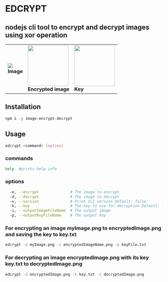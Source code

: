 # EDCRYPT 

## nodejs cli tool to encrypt and decrypt images using xor operation

<table>
  <tbody>
  <tr>
    <td ><img src="https://user-images.githubusercontent.com/101383635/231770159-63818804-5be9-4d6b-b2e5-3ee6e6256eec.jpeg"/><br><b> Image </b></td>
        <td ><img alt="" src="https://user-images.githubusercontent.com/101383635/231770985-7b0becc3-676e-42a3-956e-669eb4037908.jpeg" width="130px;"><br><b> Encrypted image </b></td></td>
        <td ><img alt="" src="https://www.cleverfiles.com/howto/wp-content/uploads/2017/04/recover-deleted-key-300x300.png" width="130px;"><br><b> Key </b></td>
  </tr>
</tbody></table>

## Installation

```sh
npm i -g image-encrypt-decrypt
```

## Usage

```sh
edcrypt <command> [option]
```

### commands

```sh
help  #prints help info
```

### options

```sh
  -e, --encrypt              # The image to encrypt
  -d, --decrypt              # The image to decrypt
  -v, --version              # Print CLI version Default: false
  -k, --key                  # The key to use for decryption Default: false
  -i, --outputImageFileName  # The output image
  -p, --outputKeyFileName    # The output key
```

### For encrypting an image myImage.png to encryptedImage.png and saving the key to key.txt

```sh
edcrypt -e myImage.png -i encryptedImageName.png -p keyFile.txt
```

### For decrypting an image encryptedImage.png with its key key.txt to decryptedImage.png

```sh
edcrypt -d encryptedImage.png -k key.txt -i decryptedImage.png
```
